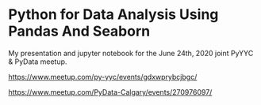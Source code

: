 # Python for Data Analysis Using Pandas And Seaborn

My presentation and jupyter notebook for the June 24th, 2020 joint PyYYC & PyData meetup. 

https://www.meetup.com/py-yyc/events/gdxwprybcjbgc/

https://www.meetup.com/PyData-Calgary/events/270976097/
